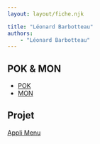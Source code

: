 ```yaml
---
layout: layout/fiche.njk

title: "Léonard Barbotteau"
authors:
    - "Léonard Barbotteau"
---
```


## POK & MON

* [POK](./pok)
* [MON](./mon)

## Projet

[Appli Menu](../../../projets/2022-2023/Menu)
